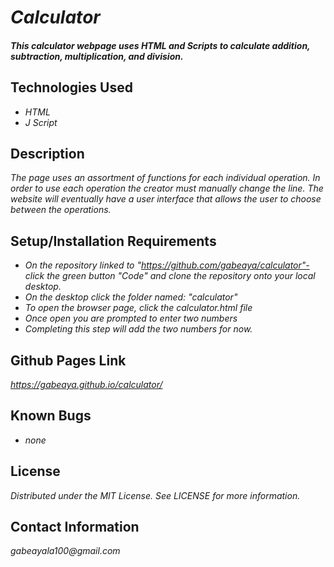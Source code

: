# _Calculator_
#### _This calculator webpage uses HTML and Scripts to calculate addition, subtraction, multiplication, and division._
## Technologies Used
* _HTML_
* _J Script_
## Description
_The page uses an assortment of functions for each individual operation. In order to use each operation the creator must manually change the line. The website will eventually have a user interface that allows the user to choose between the operations._
## Setup/Installation Requirements
* _On the repository linked to "https://github.com/gabeaya/calculator"- click the green button "Code" and clone the repository onto your local desktop._
* _On the desktop click the folder named: "calculator"_
* _To open the browser page, click the calculator.html file_
* _Once open you are prompted to enter two numbers_
* _Completing this step will add the two numbers for now._
## Github Pages Link
_https://gabeaya.github.io/calculator/_
## Known Bugs
* _none_
## License
_Distributed under the MIT License. See LICENSE for more information._
## Contact Information
_gabeayala100@gmail.com_
